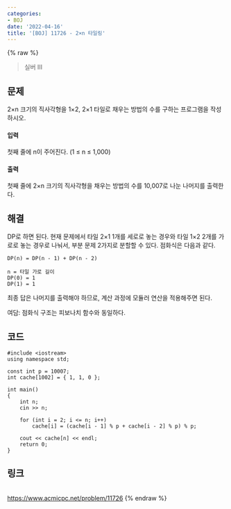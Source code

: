 ```yaml
---
categories:
- BOJ
date: '2022-04-16'
title: '[BOJ] 11726 - 2×n 타일링'
---
```


{% raw %}
> 실버 III<br>

## 문제
2×n 크기의 직사각형을 1×2, 2×1 타일로 채우는 방법의 수를 구하는 프로그램을 작성하시오.

#### 입력
첫째 줄에 n이 주어진다. (1 ≤ n ≤ 1,000)

#### 출력
첫째 줄에 2×n 크기의 직사각형을 채우는 방법의 수를 10,007로 나눈 나머지를 출력한다.

## 해결
DP로 하면 된다. 현재 문제에서 타일 2×1 1개를 세로로 놓는 경우와 타일 1×2 2개를 가로로 놓는 경우로 나눠서, 부분 문제 2가지로 분할할 수 있다. 점화식은 다음과 같다.

```
DP(n) = DP(n - 1) + DP(n - 2)

n = 타일 가로 길이
DP(0) = 1
DP(1) = 1
```

최종 답은 나머지를 출력해야 하므로, 계산 과정에 모듈러 연산을 적용해주면 된다.

여담: 점화식 구조는 피보나치 함수와 동일하다.

## 코드
```
#include <iostream>
using namespace std;

const int p = 10007;
int cache[1002] = { 1, 1, 0 };

int main()
{
	int n;
	cin >> n;

	for (int i = 2; i <= n; i++)
		cache[i] = (cache[i - 1] % p + cache[i - 2] % p) % p;

	cout << cache[n] << endl;
	return 0;
}
```

## 링크
<br>https://www.acmicpc.net/problem/11726
{% endraw %}